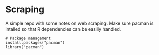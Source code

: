 # Scraping

A simple repo with some notes on web scraping. Make sure pacman is intalled so that R dependencies can be easilly handled.

```
# Package management
install.packages("pacman")
library("pacman")
```
